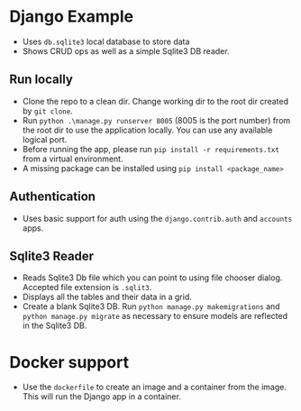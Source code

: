 # Django Example
- Uses `db.sqlite3` local database to store data
- Shows CRUD ops as well as a simple Sqlite3 DB reader.
## Run locally
- Clone the repo to a clean dir. Change working dir to the root dir created by `git clone`. 
- Run `python .\manage.py runserver 8005` (8005 is the port number) from the root dir to use the application locally. You can use any available logical port.
- Before running the app, please run `pip install -r requirements.txt` from a virtual environment.
- A missing package can be installed using `pip install <package_name>`

## Authentication
- Uses basic support for auth using the `django.contrib.auth` and `accounts` apps.
## Sqlite3 Reader
- Reads Sqlite3 Db file which you can point to using file chooser dialog. Accepted file extension is `.sqlit3`.
- Displays all the tables and their data in a grid.
- Create a blank Sqlite3 DB. Run `python manage.py makemigrations` and `python manage.py migrate` as necessary to ensure models are reflected in the Sqlite3 DB.

# Docker support
- Use the `dockerfile` to create an image and a container from the image. This will run the Django app in a container. 
